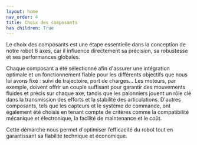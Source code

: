```yaml
---
layout: home
nav_order: 4
title: Choix des composants
has children: True
---
```


Le choix des composants est une étape essentielle dans la conception de notre robot 6 axes, car il influence directement sa précision, sa robustesse et ses performances globales.  

Chaque composant a été sélectionné afin d'assurer une intégration optimale et un fonctionnement fiable pour les différents objectifs que nous lui avons fixé : suivi de trajectoire, port de charges… Les moteurs, par exemple, doivent offrir un couple suffisant pour garantir des mouvements fluides et précis sur chaque axe, tandis que les palonniers jouent un rôle clé dans la transmission des efforts et la stabilité des articulations. D'autres composants, tels que les capteurs et le système de commande, ont également été choisis en tenant compte de critères comme la compatibilité mécanique et électronique, la facilité de maintenance et le coût. 

Cette démarche nous permet d'optimiser l’efficacité du robot tout en garantissant sa fiabilité technique et économique. 
